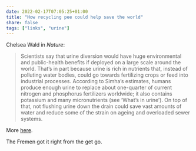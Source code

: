 ```yaml
---
date: 2022-02-17T07:05:25+01:00
title: "How recycling pee could help save the world"
share: false
tags: ["links", "urine"]
---
```

Chelsea Wald in *Nature*:

> Scientists say that urine diversion would have huge environmental and
> public-health benefits if deployed on a large scale around the world. That’s
> in part because urine is rich in nutrients that, instead of polluting water
> bodies, could go towards fertilizing crops or feed into industrial processes.
> According to Simha’s estimates, humans produce enough urine to replace about
> one-quarter of current nitrogen and phosphorus fertilizers worldwide; it also
> contains potassium and many micronutrients (see ‘What’s in urine’). On top of
> that, not flushing urine down the drain could save vast amounts of water and
> reduce some of the strain on ageing and overloaded sewer systems.

More [here](https://www.nature.com/articles/d41586-022-00338-6).

The Fremen got it right from the get go.



 [rss]: https://nicolaiarocci.com/index.xml
 [tw]: http://twitter.com/nicolaiarocci
 [nl]: https://buttondown.email/nicolaiarocci
